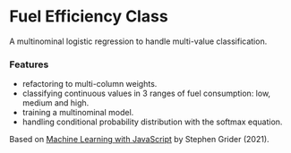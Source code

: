 # Fuel Efficiency Class

A multinominal logistic regression to handle multi-value classification.

### Features

- refactoring to multi-column weights.
- classifying continuous values in 3 ranges of fuel consumption: low, medium and high.
- training a multinominal model.
- handling conditional probability distribution with the softmax equation.

Based on [Machine Learning with JavaScript](https://www.udemy.com/course/machine-learning-with-javascript/) by Stephen Grider (2021).
